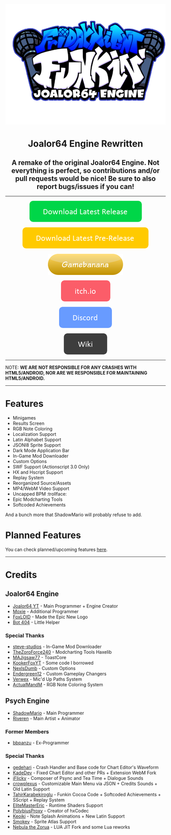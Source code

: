 <p align="center">
  <img src="https://github.com/Joalor64GH/Joalor64-Engine-Rewrite/blob/main/art/logoNew.png" width="750"/></a>
  <h1 align="center">Joalor64 Engine Rewritten</h1>
  <h2 align="center">A remake of the original Joalor64 Engine. Not everything is perfect, so contributions and/or pull requests would be nice! Be sure to also report bugs/issues if you can!</h2>
</p>

----------------------------------------------

<div align="center">
  
  [![](https://github.com/Joalor64GH/Joalor64-Engine-Rewrite/blob/main/art/button_download-latest-release.png?raw=true)](https://github.com/Joalor64GH/Joalor64-Engine-Rewrite/releases/latest)

  [![](https://github.com/Joalor64GH/Joalor64-Engine-Rewrite/blob/main/art/button_download-latest-pre-release.png?raw=true)](https://github.com/Joalor64GH/Joalor64-Engine-Rewrite/releases/tag/v1.4.0-rc1)

  [![](https://github.com/Joalor64GH/Joalor64-Engine-Rewrite/blob/main/art/button_gamebanana.png?raw=true)](https://gamebanana.com/tools/17185)

  [![](https://github.com/Joalor64GH/Joalor64-Engine-Rewrite/blob/main/art/button_itch-io.png?raw=true)](https://joalor64.itch.io/joalor64-engine-rewritten)

  [![](https://github.com/Joalor64GH/Joalor64-Engine-Rewrite/blob/main/art/button_discord.png?raw=true)](https://discord.gg/GnXqAVMFbA)

  [![](https://github.com/Joalor64GH/Joalor64-Engine-Rewrite/blob/main/art/button_wiki.png?raw=true)](https://github.com/Joalor64GH/Joalor64-Engine-Rewrite/wiki)
  
</div>

----------------------------------------------

NOTE: **WE ARE NOT RESPONSIBLE FOR ANY CRASHES WITH HTML5/ANDROID, NOR ARE WE RESPONSIBLE FOR MAINTAINING HTML5/ANDROID.**

----------------------------------------------

# Features
* Minigames
* Results Screen
* RGB Note Coloring
* Localization Support
* Latin Alphabet Support
* JSONI8 Sprite Support
* Dark Mode Application Bar
* In-Game Mod Downloader
* Custom Options
* SWF Support (Actionscript 3.0 Only)
* HX and Hscript Support
* Replay System
* Reorganized Source/Assets
* MP4/WebM Video Support
* Uncapped BPM :trollface:
* Epic Modcharting Tools
* Softcoded Achievements

And a bunch more that ShadowMario will probably refuse to add.

# Planned Features
You can check planned/upcoming features [here](/TODO).

----------------------------------------------

# Credits

## Joalor64 Engine
* [Joalor64 YT](https://www.youtube.com/channel/UC4tRMRL_iAHX5n1qQpHibfg/featured) - Main Programmer + Engine Creator
* [Moxie](https://github.com/moxie-coder) - Additional Programmer
* [FoxLOID](https://github.com/FoxLOID) - Made the Epic New Logo
* [Bot 404](https://www.youtube.com/channel/UC9ntkZ4Nz3AVKrAnderJnOg) - Little Helper

### Special Thanks
* [steve-studios](https://github.com/steve-studios) - In-Game Mod Downloader
* [TheZoroForce240](https://github.com/TheZoroForce240) - Modcharting Tools Haxelib
* [MAJigsaw77](https://github.com/MAJigsaw77) - ToastCore
* [KookerFoxYT](https://twitter.com/kookerfoxyt) - Some code I borrowed
* [NexIsDumb](https://linktr.ee/just_nex) - Custom Options
* [Endergreen12](https://github.com/Endergreen12) - Custom Gameplay Changers
* [Verwex](https://github.com/Verwex) - Mic'd Up Paths System
* [ActualMandM](https://linktr.ee/ActualMandM) - RGB Note Coloring System

## Psych Engine
* [ShadowMario](https://github.com/ShadowMario) - Main Programmer
* [Riveren](https://twitter.com/riverennn) - Main Artist + Animator

### Former Members
* [bbpanzu](https://twitter.com/bbpanzu) - Ex-Programmer

### Special Thanks
* [gedehari](https://github.com/gedehari) - Crash Handler and Base code for Chart Editor's Waveform
* [KadeDev](https://github.com/Kade-github) - Fixed Chart Editor and other PRs + Extension WebM Fork
* [iFlicky](https://twitter.com/flicky_i) - Composer of Psync and Tea Time + Dialogue Sounds
* [crowplexus](https://github.com/crowplexus) - Customizable Main Menu via JSON + Credits Sounds + Old Latin Support
* [TahirKarabekiroglu](https://github.com/TahirKarabekiroglu) - Funkin Cocoa Code + Softcoded Achievements + SScript + Replay System
* [EliteMasterEric](https://twitter.com/EliteMasterEric) - Runtime Shaders Support
* [PolybiusProxy](https://github.com/polybiusproxy) - Creator of hxCodec
* [Keoiki](https://twitter.com/Keoiki_) - Note Splash Animations + New Latin Support
* [Smokey](https://twitter.com/Smokey_5_) - Sprite Atlas Support
* [Nebula the Zorua](https://twitter.com/nebula_zorua) - LUA JIT Fork and some Lua reworks